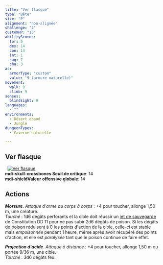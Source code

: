 ```yaml
---
title: "Ver flasque"
type: "Bête"
size: "P"
alignment: "non-alignée"
challenge: "2"
customHP: "13"
abilityScores:
  for: 5
  dex: 14
  con: 14
  int: 1
  sag: 7
  cha: 3
ac:
  armorType: "custom"
  value: "9 (armure naturelle)"
movement:
  walk: 9
  climb: 9
senses:
  blindsight: 9
languages:
  - ""
environments:
  - Désert chaud
  - Jungle
dungeonTypes:
  - Caverne naturelle

---
```

## Ver flasque
&nbsp;
[![Ver flasque](https://www.douaratil.fr/illustrations/bete/verflasque300.jpeg)](https://www.douaratil.fr/illustrations/bete/verflasque.jpeg)  
**<v-icon>mdi-skull-crossbones</v-icon> Seuil de critique**: 14          
**<v-icon>mdi-shield</v-icon>Valeur offensive globale**: 14     
## Actions
_**Morsure**_. _Attaque d'arme au corps à corps_ : +4 pour toucher, allonge 1,50 m, une créature.  
_Touché_ : 1d6 dégâts perforants et la cible doit réussir un [jet de sauvegarde](/utiliser-les-caracteristiques/#jets-de-sauvegarde) de Constitution DD 11 pour ne pas subir 2d6 dégâts de poison. Si les dégâts de poison réduisent à 0 les points d'action  de la cible, celle-ci est stable mais _empoisonnée_ pendant 1 heure, même après avoir récupéré des points d'action, et elle est _paralysée_ tant que le poison continue de faire effet.  

_**Projection d'acide**_. _Attaque à distance_ : +4 pour toucher, allonge 1,50 m ou portée 9/36 m, une cible.    
_Touché_ : 3d6 dégâts feu.  
